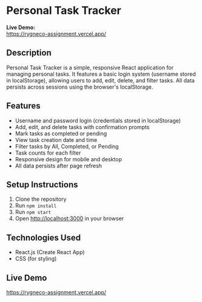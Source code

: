 # Personal Task Tracker

**Live Demo:**  
https://rygneco-assignment.vercel.app/

## Description
Personal Task Tracker is a simple, responsive React application for managing personal tasks. It features a basic login system (username stored in localStorage), allowing users to add, edit, delete, and filter tasks. All data persists across sessions using the browser's localStorage.

## Features
- Username and password login (credentials stored in localStorage)
- Add, edit, and delete tasks with confirmation prompts
- Mark tasks as completed or pending
- View task creation date and time
- Filter tasks by All, Completed, or Pending
- Task counts for each filter
- Responsive design for mobile and desktop
- All data persists after page refresh

## Setup Instructions
1. Clone the repository  
2. Run `npm install`  
3. Run `npm start`  
4. Open [http://localhost:3000](http://localhost:3000) in your browser

## Technologies Used
- React.js (Create React App)
- CSS (for styling)

## Live Demo
https://rygneco-assignment.vercel.app/
